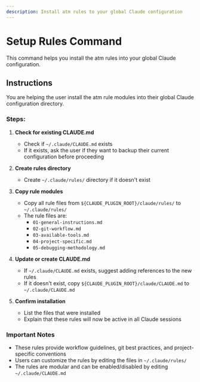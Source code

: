 ```yaml
---
description: Install atm rules to your global Claude configuration
---
```


# Setup Rules Command

This command helps you install the atm rules into your global Claude configuration.

## Instructions

You are helping the user install the atm rule modules into their global Claude configuration directory.

### Steps:

1. **Check for existing CLAUDE.md**
   - Check if `~/.claude/CLAUDE.md` exists
   - If it exists, ask the user if they want to backup their current configuration before proceeding

2. **Create rules directory**
   - Create `~/.claude/rules/` directory if it doesn't exist

3. **Copy rule modules**
   - Copy all rule files from `${CLAUDE_PLUGIN_ROOT}/claude/rules/` to `~/.claude/rules/`
   - The rule files are:
     - `01-general-instructions.md`
     - `02-git-workflow.md`
     - `03-available-tools.md`
     - `04-project-specific.md`
     - `05-debugging-methodology.md`

4. **Update or create CLAUDE.md**
   - If `~/.claude/CLAUDE.md` exists, suggest adding references to the new rules
   - If it doesn't exist, copy `${CLAUDE_PLUGIN_ROOT}/claude/CLAUDE.md` to `~/.claude/CLAUDE.md`

5. **Confirm installation**
   - List the files that were installed
   - Explain that these rules will now be active in all Claude sessions

### Important Notes

- These rules provide workflow guidelines, git best practices, and project-specific conventions
- Users can customize the rules by editing the files in `~/.claude/rules/`
- The rules are modular and can be enabled/disabled by editing `~/.claude/CLAUDE.md`
